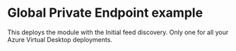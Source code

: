 # Global Private Endpoint example

This deploys the module with the Initial feed discovery. Only one for all your Azure Virtual Desktop deployments.

